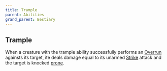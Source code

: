 ```yaml
---
title: Trample
parent: Abilities
grand_parent: Bestiary
---
```


## Trample
When a creature with the trample ability successfully performs an [Overrun](https://stormchaserroleplaying/stormchaserRPG/edit/beast-shape/Combat/Moves/Overrun/index.md) againsts its target, ite deals damage equal to its unarmed [Strike](https://stormchaserroleplaying.com/stormchaserRPG/Combat/Actions/Strike/) attack and the target is knocked [prone](https://stormchaserroleplaying.com/stormchaserRPG/Conditions/Prone/).
